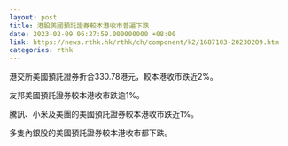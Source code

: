 ```yaml
---
layout: post
title: 港股美國預託證券較本港收市普遍下跌
date: 2023-02-09 06:27:59.000000000 +08:00
link: https://news.rthk.hk/rthk/ch/component/k2/1687103-20230209.htm
categories: rthk
---
```


港交所美國預託證券折合330.78港元，較本港收市跌近2%。

友邦美國預託證券較本港收市跌逾1%。

騰訊、小米及美團的美國預託證券較本港收市跌近1%。

多隻內銀股的美國預託證券較本港收市都下跌。
